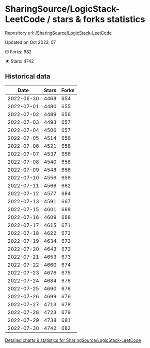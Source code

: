 # SharingSource/LogicStack-LeetCode / stars & forks statistics

Repository url: [/SharingSource/LogicStack-LeetCode](https://github.com/SharingSource/LogicStack-LeetCode)

Updated on Oct 2022, 07

☋ Forks: 682

★ Stars: 4742

## Historical data
| Date | Stars | Forks |
|------|-------|-------|
| 2022-06-30 | 4468 | 654 | 
| 2022-07-01 | 4480 | 655 | 
| 2022-07-02 | 4489 | 656 | 
| 2022-07-03 | 4493 | 657 | 
| 2022-07-04 | 4506 | 657 | 
| 2022-07-05 | 4514 | 658 | 
| 2022-07-06 | 4521 | 658 | 
| 2022-07-07 | 4537 | 658 | 
| 2022-07-08 | 4540 | 658 | 
| 2022-07-09 | 4548 | 658 | 
| 2022-07-10 | 4556 | 658 | 
| 2022-07-11 | 4566 | 662 | 
| 2022-07-12 | 4577 | 664 | 
| 2022-07-13 | 4591 | 667 | 
| 2022-07-15 | 4601 | 668 | 
| 2022-07-16 | 4609 | 668 | 
| 2022-07-17 | 4615 | 671 | 
| 2022-07-18 | 4622 | 672 | 
| 2022-07-19 | 4634 | 672 | 
| 2022-07-20 | 4643 | 672 | 
| 2022-07-21 | 4653 | 673 | 
| 2022-07-22 | 4660 | 674 | 
| 2022-07-23 | 4676 | 675 | 
| 2022-07-24 | 4684 | 676 | 
| 2022-07-25 | 4690 | 676 | 
| 2022-07-26 | 4699 | 676 | 
| 2022-07-27 | 4713 | 678 | 
| 2022-07-28 | 4723 | 679 | 
| 2022-07-29 | 4738 | 681 | 
| 2022-07-30 | 4742 | 682 | 


[Detailed charts & statistics for SharingSource/LogicStack-LeetCode](https://reviewgithub.com/rep/SharingSource/LogicStack-LeetCode)
